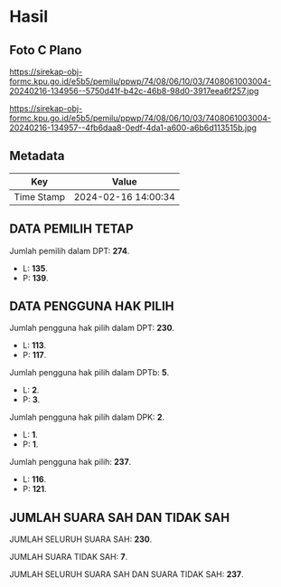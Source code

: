 # Hasil

## Foto C Plano

https://sirekap-obj-formc.kpu.go.id/e5b5/pemilu/ppwp/74/08/06/10/03/7408061003004-20240216-134956--5750d41f-b42c-46b8-98d0-3917eea6f257.jpg

https://sirekap-obj-formc.kpu.go.id/e5b5/pemilu/ppwp/74/08/06/10/03/7408061003004-20240216-134957--4fb6daa8-0edf-4da1-a600-a6b6d113515b.jpg


## Metadata

| Key        | Value               |
| ---------- | ------------------- |
| Time Stamp | 2024-02-16 14:00:34 |


## DATA PEMILIH TETAP

Jumlah pemilih dalam DPT: **274**.
 * L: **135**.
 * P: **139**.

## DATA PENGGUNA HAK PILIH

Jumlah pengguna hak pilih dalam DPT: **230**.
 * L: **113**.
 * P: **117**.

Jumlah pengguna hak pilih dalam DPTb: **5**.
 * L: **2**.
 * P: **3**.

Jumlah pengguna hak pilih dalam DPK: **2**.
 * L: **1**.
 * P: **1**.

Jumlah pengguna hak pilih: **237**.
 * L: **116**.
 * P: **121**.

## JUMLAH SUARA SAH DAN TIDAK SAH

JUMLAH SELURUH SUARA SAH: **230**.

JUMLAH SUARA TIDAK SAH: **7**.

JUMLAH SELURUH SUARA SAH DAN SUARA TIDAK SAH: **237**.


